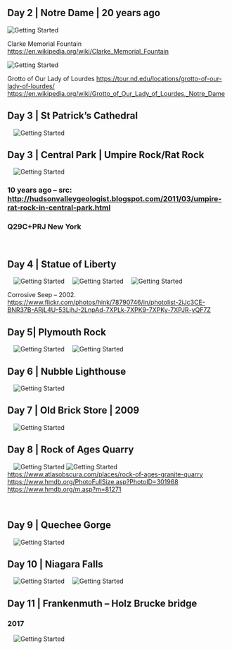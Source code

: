 ## **Day 2 | Notre Dame | 20 years ago**
 
 ![Getting Started](./img/NotreDame1.jpg)
 
 Clarke Memorial Fountain
 https://en.wikipedia.org/wiki/Clarke_Memorial_Fountain
 
 ![Getting Started](./img/NotreDame2.jpg) 
 
 Grotto of Our Lady of Lourdes
 https://tour.nd.edu/locations/grotto-of-our-lady-of-lourdes/
 https://en.wikipedia.org/wiki/Grotto_of_Our_Lady_of_Lourdes,_Notre_Dame

## **Day 3 | St Patrick’s Cathedral**

 ![Getting Started](./img/StPatrickCathedral1.jpg)

## **Day 3 | Central Park | Umpire Rock/Rat Rock**

 ![Getting Started](./img/UmpireRock.gif) 
### 10 years ago – src: http://hudsonvalleygeologist.blogspot.com/2011/03/umpire-rat-rock-in-central-park.html

### Q29C+PRJ New York
 
## **Day 4 | Statue of Liberty**
 
  ![Getting Started](./img/Liberty1.jpg)
  ![Getting Started](./img/Liberty2.jpg)
  ![Getting Started](./img/Liberty3.jpg)
 
Corrosive Seep – 2002.  
https://www.flickr.com/photos/hink/78790746/in/photolist-2iJc3CE-BNR37B-ARjL4U-53LjhJ-2LnpAd-7XPLk-7XPK9-7XPKy-7XPJR-yQF7Z
 
## **Day 5| Plymouth Rock**

 ![Getting Started](./img/PlymouthRock1.jpg)
 ![Getting Started](./img/PlymouthRock2.jpg)
 
## **Day 6 | Nubble Lighthouse**
 
  ![Getting Started](./img/Nubble.jpg)
 
## **Day 7 | Old Brick Store | 2009**

 ![Getting Started](./img/OldBrickStore.jpg) 
 
## **Day 8 | Rock of Ages Quarry**

 ![Getting Started](./img/RockOfAges.jpg)
 ![Getting Started](./img/RockOfAges2.jpg)
https://www.atlasobscura.com/places/rock-of-ages-granite-quarry
https://www.hmdb.org/PhotoFullSize.asp?PhotoID=301968
https://www.hmdb.org/m.asp?m=81271

 
## **Day 9 | Quechee Gorge**

 ![Getting Started](./img/Quechee.jpg)
 
## **Day 10 | Niagara Falls**
 
  ![Getting Started](./img/Niagara1.jpg)
  ![Getting Started](./img/Niagara2.jpg)
  
## **Day 11 | Frankenmuth – Holz Brucke bridge**

### 2017
 ![Getting Started](./img/FrankenmuthHolzBrucke2.jpg)
 
